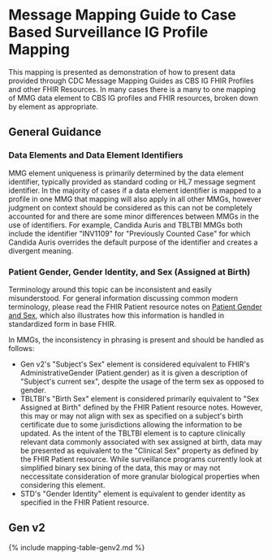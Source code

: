 # Message Mapping Guide to Case Based Surveillance IG Profile Mapping

This mapping is presented as demonstration of how to present data provided through CDC Message Mapping Guides as CBS IG FHIR Profiles and other FHIR Resources. In many cases there is a many to one mapping of MMG data element to CBS IG profiles and FHIR resources, broken down by element as appropriate.

## General Guidance

### Data Elements and Data Element Identifiers
MMG element uniqueness is primarily determined by the data element identifier, typically provided as standard coding or HL7 message segment identifier. In the majority of cases if a data element identifier is mapped to a profile in one MMG that mapping will also apply in all other MMGs, however judgment on context should be considered as this can not be completely accounted for and there are some minor differences between MMGs in the use of identifiers. For example, Candida Auris and TBLTBI MMGs both include the identifier "INV1109" for "Previously Counted Case" for which Candida Auris overrides the default purpose of the identifier and creates a divergent meaning.

### Patient Gender, Gender Identity, and Sex (Assigned at Birth)

Terminology around this topic can be inconsistent and easily misunderstood. For general information discussing common modern terminology, please read the FHIR Patient resource notes on [Patient Gender and Sex](https://www.hl7.org/fhir/patient.html#gender), which also illustrates how this information is handled in standardized form in base FHIR.

In MMGs, the inconsistency in phrasing is present and should be handled as follows:
* Gen v2's "Subject's Sex" element is considered equivalent to FHIR's AdministrativeGender (Patient.gender) as it is given a description of "Subject's current sex", despite the usage of the term sex as opposed to gender.
* TBLTBI's "Birth Sex" element is considered primarily equivalent to "Sex Assigned at Birth" defined by the FHIR Patient resource notes. However, this may or may not align with sex as specified on a subject's birth certificate due to some jurisdictions allowing the information to be updated. As the intent of the TBLTBI element is to capture clinically relevant data commonly associated with sex assigned at birth, data may be presented as equivalent to the "Clinical Sex" property as defined by the FHIR Patient resource. While surveillance programs currently look at simplified binary sex bining of the data, this may or may not neccessitate consideration of more granular biological properties when considering this element.
* STD's "Gender Identity" element is equivalent to gender identity as specified in the FHIR Patient resource.

## Gen v2

{% include mapping-table-genv2.md %}